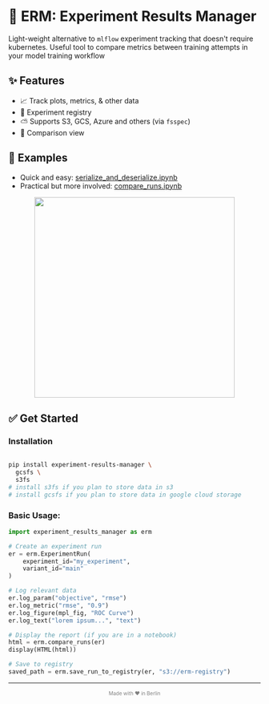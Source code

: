 # 🔬 ERM: Experiment Results Manager

Light-weight alternative to `mlflow` experiment tracking that doesn't require kubernetes. Useful tool to compare metrics between training attempts in your model training workflow

## ✨ Features

- 📈 Track plots, metrics, & other data
- 💾 Experiment registry 
- ⛅️ Supports S3, GCS, Azure and others (via `fsspec`)
- 👀 Comparison view 

## 🚀 Examples
- Quick and easy: [serialize_and_deserialize.ipynb](examples/serialize_and_deserialize.ipynb)
- Practical but more involved: [compare_runs.ipynb](examples/compare_runs.ipynb)

<p align="center">
<img src="https://user-images.githubusercontent.com/1297369/233723764-c52cf948-ec4d-4b94-916d-77cadababae8.png" height="400">
</p>

## ✅ Get Started
### Installation
```sh

pip install experiment-results-manager \
  gcsfs \
  s3fs
# install s3fs if you plan to store data in s3
# install gcsfs if you plan to store data in google cloud storage
```

### Basic Usage:
```python
import experiment_results_manager as erm

# Create an experiment run
er = erm.ExperimentRun(
    experiment_id="my_experiment",
    variant_id="main"
)

# Log relevant data
er.log_param("objective", "rmse")
er.log_metric("rmse", "0.9")
er.log_figure(mpl_fig, "ROC Curve")
er.log_text("lorem ipsum...", "text")

# Display the report (if you are in a notebook)
html = erm.compare_runs(er)
display(HTML(html))

# Save to registry
saved_path = erm.save_run_to_registry(er, "s3://erm-registry")

```
<hr>
<p align="center" style="text-align: center; color: gray; font-size: 10px;">
Made with ❤️ in Berlin
</p>
